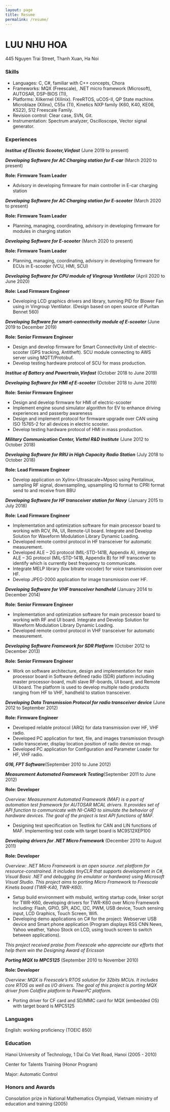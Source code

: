 ```yaml
---
layout: page
title: Resume
permalink: /resume/
---
```


# LUU NHU HOA

445 Nguyen Trai Street, Thanh Xuan, Ha Noi


### Skills
- Languages: C, C#, familiar with C++ concepts, Chora
- Frameworks: MQX	(Freescale),	.NET	micro	framework	(Microsoft),	AUTOSAR,	DSP-BIOS	(TI),
- Platforms: Xilkernel (Xilinix). FreeRTOS, uCOS-II, QP State machine. Microblaze  (Xilinx),  C55x  (TI),  Kinetics  NXP family  (K60,  K40, KE06, KS22),  S12  Freescale Family.
- Revision control: Clear case, SVN, Git.
- Instrumentation: Spectrum analyzer, Oscilloscope, Vector signal generator.

### Experiences

***Institue of Electric Scooter,Vinfast*** (June 2019 to present)

***Developing Software for AC Charging station for E-car*** (March 2020 to present)

**Role: Firmware Team Leader**

- Advisory in developing firmware for main controller in E-car charging station

***Developing Software for AC Charging station for E-scooter*** (March 2020 to present)

**Role: Firmware Team Leader**

- Planning, managing, coordinating, advisory in developing firmware for modules in charging station

***Developing Software for E-scooter*** (March 2020 to present)

**Role: Firmware Team Leader**

- Planning, managing, coordinating, advisory in developing firmware for ECUs in E-scooter (VCU, HMI, SCU)

***Developing Software for CPU module of Vingroup Ventilator*** (April 2020 to June 2020)

**Role: Lead Firmware Engineer**

- Developing LCD graphics drivers and library, tunning PID for Blower Fan using in Vingroup Ventilator. (Design based on open source of Puritan Bennet 560)

***Developing Software for smart-connectivity module of E-scooter*** (June 2019 to December 2019)

**Role: Senior Firmware Engineer**

- Design and develop firmware for Smart Connectivity Unit of electric-scooter (GPS tracking, Antitheft). SCU module connecting to AWS server using MQTT/Protobuf.
- Develop testing hardware protocol of SCU for mass production.

***Institue of Battery and Powertrain,Vinfast*** (October 2018 to June 2019)

***Developing Software for HMI of E-scooter*** (October 2018 to June 2019)

**Role: Senior Firmware Engineer**

- Design and develop firmware for HMI of electric-scooter
- Implement engine sound simulator algorithm for EV to enhance driving experiences and passerby awareness
- Design and implement protocol for firmware upgrade over CAN using ISO 15765-2 for all devices in electric scooter.
- Develop testing hardware protocol of HMI in mass production.

***Military Communication Center, Viettel R&D Institute*** (June 2012 to October 2018)

***Developing Software for RRU in High Capacity Radio Station*** (July 2018 to October 2018)

**Role: Lead Firmware Engineer**

- Develop application on Xylinx-Ultrasacale+Mpsoc using Pentalinux, sampling RF signal, downsampling, upsampling IQ format to CPRI format send to and receive from BBU

***Developing Software for HF transceiver station for Navy*** (January 2015 to July 2018)

**Role: Lead Firmware Engineer**

- Implementation and optimization software for main processor board to working with RCV, PA, UI, Remote-UI board. Integrate and Develop Solution for Waveform Modulation Library Dynamic Loading.
- Developed remote control protocol in HF transceiver for automatic measurement.
- Developed ALE – 2G protocol (MIL-STD-141B, Appendix A), integrate ALE – 3G protocol (MIL-STD-141B, Appendix B) for HF transceiver to identify which is currently best frequency to communicate.
- Integrate MELP library (low bitrate vocoder) for voice transmission over HF.
- Develop JPEG-2000 application for image transmission over HF.

***Developing Software for VHF transceiver handheld*** (January 2014 to December 2014)

**Role: Senior Firmware Engineer**

- Implementation and optimization software for main processor board to working with RF and UI board. Integrate and Develop Solution for Waveform Modulation Library Dynamic Loading.
- Developed remote control protocol in VHF transceiver for automatic measurement.

***Developing Software Framework for SDR Platform*** (October 2012 to December 2013)

**Role: Senior Firmware Engineer**

- Work on software architecture, design and implementation for main processor board in Software defined radio (SDR) platform including master processor-board, multi slave RF-boards, UI board, and Remote UI board. The platform is used to develop multiple radio products ranging from HF to VHF, handheld to station transceiver.

***Developing Data Transmission Protocol for radio transceiver device*** (June 2012 to September 2012)

**Role: Firmware Engineer**

-	Developed reliable protocol (ARQ) for data transmission over HF, VHF radio.
-	Developed PC application for text, file, and images transmission through radio transceiver, display location position of radio device on map.
-	Developed PC application for Configuration and Parameter Loader for HF, VHF radio.

***G16, FPT Software***(September 2010 to June 2012)


***Measurement Automated Framework Testing***(September 2011 to June 2012)

**Role: Developer**

_Overview: Measurement Automated Framework (MAF) is a part of automation test framework for AUTOSAR MCAL drivers. It provides set of API function to communicate with NI-CARD to simulate the behavior of hardware devices. The goal of the project is test API functions of MAF._
- Designing test specification on Testlink for CAN and LIN functions of MAF. Implementing test code with target board is MC9S12XEP100

***Developing drivers for .NET Micro Framework***	(December 2010 to August 2011)

**Role: Developer**

_Overview: .NET Micro Framework is an open source .net platform for resource-constrained. It includes tinyCLR that supports development in C#, Visual Basic .NET and debugging (in emulator or hardware) using Microsoft Visual Studio. This project aims to porting Micro Framework to Freescale Kinetis board (TWR-K40, TWR-K60)._
- Setup build environment with msbuild, writing startup code, linker script for TWR-K60, developing drivers for TWR-K60 over Micro Framework including: Flash, GPIO, SPI, ADC, I2C, PWM, USB device, Touch sensing input, LCD Graphics, Touch Screen, Wifi.
- Developing demo applications on C# for the project: Webserver USB device and Smart phone application (Program displays RSS CNN News, Yahoo weather, Yahoo Stock on LCD, using touch screen to switch between applications).

_This project received praise from Freescale who appreciate our efforts that help them win the Designing Award of Ericsson_

***Porting MQX to MPC5125***	(September 2010 to November 2010)

**Role: Developer**

_Overview: MQX is Freescale’s RTOS solution for 32bits MCUs. It includes core RTOS as well as I/O drivers.
The goal of this project is porting MQX driver from Coldfire platform to PowerPC platform._
- Porting driver for CF card and SD/MMC card for MQX (embedded OS) with target board is MPC5125

### Languages

English: working proficiency (TOEIC 850) 

### Education

Hanoi University of Technology, 1 Dai Co Viet Road, Hanoi	(2005 - 2010)

Center for Talents Training (Honor Program)

Major: Automatic Control

### Honors and Awards

Consolation prize in National Mathematics Olympiad, Vietnam ministry of education and training	(2005)

